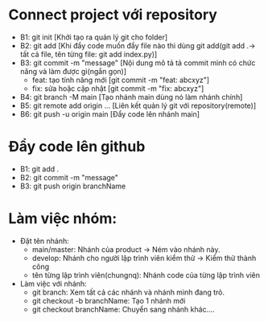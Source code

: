 # Connect project với repository
- B1: git init [Khởi tạo ra quản lý git cho folder]
- B2: git add [Khi đẩy code muốn đẩy file nào thì dùng git add(git add .-> tất cả file, tên từng file: git add index.py)]
- B3: git commit -m "message" [Nội dung mô tả tả commit mình có chức năng và làm được gì(ngắn gọn)]
    + feat: tạo tính năng mới [git commit -m "feat: abcxyz"]
    + fix: sửa hoặc cập nhật [git commit -m "fix: abcxyz"]
- B4: git branch -M main [Tạo nhánh main dùng nó làm nhánh chính]
- B5: git remote add origin ... [Liên kết quản lý git với repository(remote)]
- B6: git push -u origin main [Đẩy code lên nhánh main]

# Đẩy code lên github
- B1: git add .
- B2: git commit -m "message"
- B3: git push origin branchName

# Làm việc nhóm:
- Đặt tên nhánh:
    + main/master: Nhánh của product -> Ném vào nhánh này.
    + develop: Nhánh cho người lập trình viên kiểm thử -> Kiểm thử thành công 
    + tên từng lập trình viên(chungnq): Nhánh code của từng lập trình viên
- Làm việc với nhánh: 
    + git branch: Xem tất cả các nhánh và nhánh mình đang trỏ.
    + git checkout -b branchName: Tạo 1 nhánh mới
    + git checkout branchName: Chuyển sang nhánh khác....